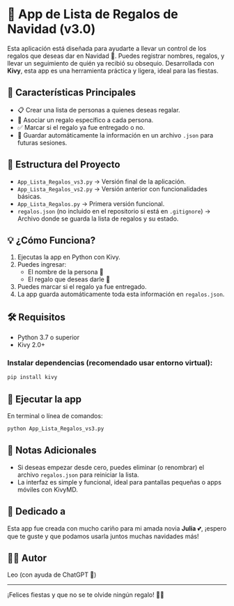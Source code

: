 
# 🎁 App de Lista de Regalos de Navidad (v3.0)

Esta aplicación está diseñada para ayudarte a llevar un control de los regalos que deseas dar en Navidad 🎄. Puedes registrar nombres, regalos, y llevar un seguimiento de quién ya recibió su obsequio. Desarrollada con **Kivy**, esta app es una herramienta práctica y ligera, ideal para las fiestas.

## 📌 Características Principales

- 📋 Crear una lista de personas a quienes deseas regalar.
- 🎁 Asociar un regalo específico a cada persona.
- ✅ Marcar si el regalo ya fue entregado o no.
- 💾 Guardar automáticamente la información en un archivo `.json` para futuras sesiones.

## 📂 Estructura del Proyecto

- `App_Lista_Regalos_vs3.py` → Versión final de la aplicación.
- `App_Lista_Regalos_vs2.py` → Versión anterior con funcionalidades básicas.
- `App_Lista_Regalos.py` → Primera versión funcional.
- `regalos.json` (no incluido en el repositorio si está en `.gitignore`) → Archivo donde se guarda la lista de regalos y su estado.

## 💡 ¿Cómo Funciona?

1. Ejecutas la app en Python con Kivy.
2. Puedes ingresar:
   - El nombre de la persona 🎅
   - El regalo que deseas darle 🎁
3. Puedes marcar si el regalo ya fue entregado.
4. La app guarda automáticamente toda esta información en `regalos.json`.

## 🛠️ Requisitos

- Python 3.7 o superior
- Kivy 2.0+

### Instalar dependencias (recomendado usar entorno virtual):

```bash
pip install kivy
```

## 🚀 Ejecutar la app

En terminal o línea de comandos:

```bash
python App_Lista_Regalos_vs3.py
```

## 📝 Notas Adicionales

- Si deseas empezar desde cero, puedes eliminar (o renombrar) el archivo `regalos.json` para reiniciar la lista.
- La interfaz es simple y funcional, ideal para pantallas pequeñas o apps móviles con KivyMD.

## 💖 Dedicado a

Esta app fue creada con mucho cariño para mi amada novia **Julia** 💕, ¡espero que te guste y que podamos usarla juntos muchas navidades más!

## 👨‍💻 Autor

Leo (con ayuda de ChatGPT 🤖)

---

¡Felices fiestas y que no se te olvide ningún regalo! 🎄🎁
